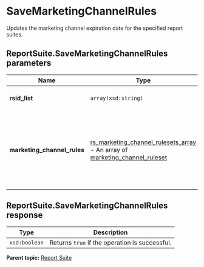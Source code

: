 # SaveMarketingChannelRules

Updates the marketing channel expiration date for the specified report suites.

## ReportSuite.SaveMarketingChannelRules parameters

|Name|Type|Description|
|----|----|-----------|
| **rsid\_list** | `array(xsd:string)` | A list of report suite IDs. |
| **marketing\_channel\_rules** |  [rs\_marketing\_channel\_rulesets\_array](../../data_types/r_rs_marketing_channel_rulesets_array.md#) - An array of [marketing\_channel\_ruleset](../../data_types/r_marketing_channel_ruleset.md#)  | An updated set of marketing channel rules to apply to each specified report suite. |

## ReportSuite.SaveMarketingChannelRules response

|Type|Description|
|----|-----------|
| `xsd:boolean` |Returns `true` if the operation is successful.|

**Parent topic:** [Report Suite](../../methods/report_suite/r_methods_reportsuite.md)

